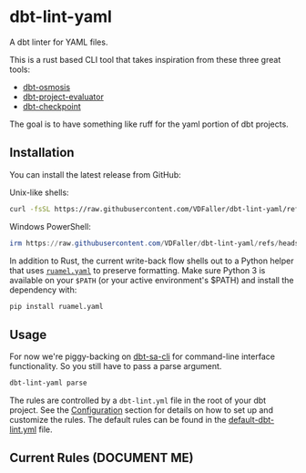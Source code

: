 # dbt-lint-yaml
A dbt linter for YAML files.

This is a rust based CLI tool that takes inspiration from these three great tools:
* [dbt-osmosis](https://github.com/z3z1ma/dbt-osmosis)
* [dbt-project-evaluator](https://github.com/dbt-labs/dbt-project-evaluator)
* [dbt-checkpoint](https://github.com/dbt-checkpoint/dbt-checkpoint)

The goal is to have something like ruff for the yaml portion of dbt projects.  


## Installation
You can install the latest release from GitHub:

Unix-like shells:

```bash
curl -fsSL https://raw.githubusercontent.com/VDFaller/dbt-lint-yaml/refs/heads/main/install.sh | sh -s -- --update
```

Windows PowerShell:

```powershell
irm https://raw.githubusercontent.com/VDFaller/dbt-lint-yaml/refs/heads/main/install.ps1 | iex
```

In addition to Rust, the current write-back flow shells out to a Python helper that
uses [`ruamel.yaml`](https://pypi.org/project/ruamel.yaml/) to preserve formatting.
Make sure Python 3 is available on your `$PATH` (or your active environment's $PATH) and install the dependency with:

```bash
pip install ruamel.yaml
```

## Usage
For now we're piggy-backing on [dbt-sa-cli](https://github.com/dbt-labs/dbt-sa-cli) for command-line interface functionality. So you still have to pass a parse argument.

``` bash
dbt-lint-yaml parse
```

The rules are controlled by a `dbt-lint.yml` file in the root of your dbt project. 
See the [Configuration](./configuration.md) section for details on how to set up and customize the rules.
The default rules can be found in the [default-dbt-lint.yml](./docs/default-dbt-lint.toml) file.


## Current Rules (DOCUMENT ME)
